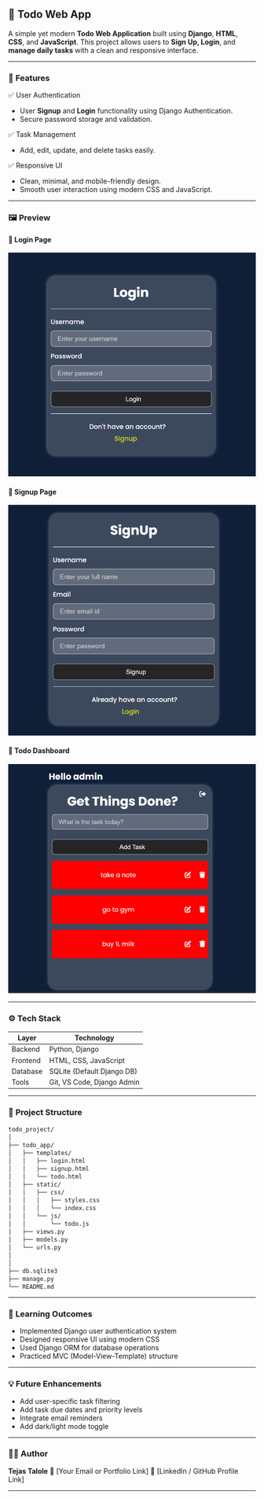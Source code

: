 ## 📝 **Todo Web App**

A simple yet modern **Todo Web Application** built using **Django**, **HTML**, **CSS**, and **JavaScript**.
This project allows users to **Sign Up, Login**, and **manage daily tasks** with a clean and responsive interface.

---

### 🚀 **Features**

✅ User Authentication

* User **Signup** and **Login** functionality using Django Authentication.
* Secure password storage and validation.

✅ Task Management

* Add, edit, update, and delete tasks easily.

✅ Responsive UI

* Clean, minimal, and mobile-friendly design.
* Smooth user interaction using modern CSS and JavaScript.

---

### 🖼️ **Preview**

#### 🔹 Login Page

![Login_Page](login.png)

#### 🔹 Signup Page

![Signup Page](signup.png)

#### 🔹 Todo Dashboard

![Todo Page](todo.png)

---

### ⚙️ **Tech Stack**

| Layer    | Technology                 |
| -------- | -------------------------- |
| Backend  | Python, Django             |
| Frontend | HTML, CSS, JavaScript      |
| Database | SQLite (Default Django DB) |
| Tools    | Git, VS Code, Django Admin |

---

### 📂 **Project Structure**

```
todo_project/
│
├── todo_app/
│   ├── templates/
│   │   ├── login.html
│   │   ├── signup.html
│   │   └── todo.html
│   ├── static/
│   │   ├── css/
│   │   │   ├── styles.css
│   │   │   └── index.css
│   │   └── js/
│   │       └── todo.js
│   ├── views.py
│   ├── models.py
│   └── urls.py
│  
│
├── db.sqlite3
├── manage.py
└── README.md
```

---

### 🧠 **Learning Outcomes**

* Implemented Django user authentication system
* Designed responsive UI using modern CSS
* Used Django ORM for database operations
* Practiced MVC (Model-View-Template) structure

---

### 💡 **Future Enhancements**

* Add user-specific task filtering
* Add task due dates and priority levels
* Integrate email reminders
* Add dark/light mode toggle

---

### 👨‍💻 **Author**

**Tejas Talole**
📧 [Your Email or Portfolio Link]
💼 [LinkedIn / GitHub Profile Link]

---
